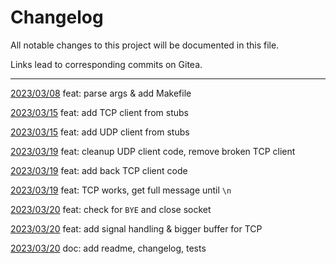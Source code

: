 # Changelog

All notable changes to this project will be documented in this file.

Links lead to corresponding commits on Gitea.

---

[2023/03/08](https://git.fit.vutbr.cz/xstrel03/ipk-project-1/commit/c79a08a261e9a746731f32e48feb48c696de2440)
feat: parse args & add Makefile 

[2023/03/15](https://git.fit.vutbr.cz/xstrel03/ipk-project-1/commit/5c06b8f551e71f7c704685bd9a4d1ebeadcd17f1)
feat: add TCP client from stubs

[2023/03/15](https://git.fit.vutbr.cz/xstrel03/ipk-project-1/commit/9542caa247560fd5405aee7a2cf98ec3bd592989)
feat: add UDP client from stubs 

[2023/03/19](https://git.fit.vutbr.cz/xstrel03/ipk-project-1/commit/d687382ab683857f0bfefef6970716b971827757)
feat: cleanup UDP client code, remove broken TCP client

[2023/03/19](https://git.fit.vutbr.cz/xstrel03/ipk-project-1/commit/579505e9daf1a223b6c2171ae481c3cb15aa6343)
feat: add back TCP client code

[2023/03/19](https://git.fit.vutbr.cz/xstrel03/ipk-project-1/commit/60850f94519438f959b5aa4f20843d434fc2e95e)
feat: TCP works, get full message until `\n` 

[2023/03/20](https://git.fit.vutbr.cz/xstrel03/ipk-project-1/commit/17979809560f38a1dd1f667b5abdc8ff5309e4b7)
feat: check for `BYE` and close socket 

[2023/03/20](https://git.fit.vutbr.cz/xstrel03/ipk-project-1/commit/d9b0418074d4346d5e6ab1c26c3e12507304d115)
feat: add signal handling & bigger buffer for TCP 

[2023/03/20](https://git.fit.vutbr.cz/xstrel03/ipk-project-1/commit/b4c179c3bf4f97a713593d7ec3c6bbb7c6f76bf6)
doc: add readme, changelog, tests